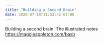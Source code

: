 ```yaml
---
title: "Building a Second Brain"
date: 2020-07-18T11:53:42-07:00
---
```

Building a second brain: The illustrated notes  
https://maggieappleton.com/basb
